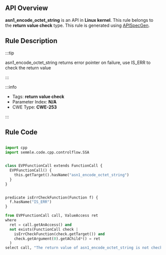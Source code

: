 ---
---


## API Overview
**asn1_encode_octet_string** is an API in **Linux kernel**. This rule belongs to the **return value check** type. This rule is generated using [APISpecGen](../../tools/APISpecGen).
## Rule Description

:::tip

asn1_encode_octet_string returns error pointer on failure, use IS_ERR to check the return value

:::

:::info

- Tags: **return value check**
- Parameter Index: **N/A**
- CWE Type: **CWE-253**

:::

## Rule Code
```python

import cpp
import semmle.code.cpp.controlflow.SSA


class EVPFunctionCall extends FunctionCall {
  EVPFunctionCall() {
    this.getTarget().hasName("asn1_encode_octet_string")
  }
}


predicate isErrCheckFunction(Function f) {
  f.hasName("IS_ERR") 
}

from EVPFunctionCall call, ValueAccess ret
where
  ret = call.getAnAccess() and
  not exists(FunctionCall check |
    isErrCheckFunction(check.getTarget()) and
    check.getArgument(0).getAChild*() = ret
  )
select call, "The return value of asn1_encode_octet_string is not checked with IS_ERR."
    
```